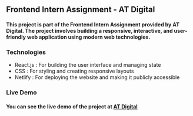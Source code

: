 ## Frontend Intern Assignment - AT Digital

#### This project is part of the Frontend Intern Assignment provided by AT Digital. The project involves building a responsive, interactive, and user-friendly web application using modern web technologies.

### Technologies
- React.js : For building the user interface and managing state
- CSS : For styling and creating responsive layouts
- Netlify : For deploying the website and making it publicly accessible

### Live Demo
#### You can see the live demo of the project at [AT Digital](https://atdigital-sandali.netlify.app/)


